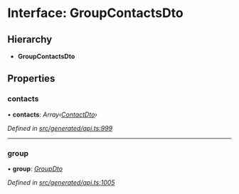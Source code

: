 # Interface: GroupContactsDto

## Hierarchy

* **GroupContactsDto**

## Properties

###  contacts

• **contacts**: *Array‹[ContactDto](contactdto.md)›*

*Defined in [src/generated/api.ts:999](https://github.com/mailslurp/mailslurp-client-ts-js/blob/9736ebe/src/generated/api.ts#L999)*

___

###  group

• **group**: *[GroupDto](groupdto.md)*

*Defined in [src/generated/api.ts:1005](https://github.com/mailslurp/mailslurp-client-ts-js/blob/9736ebe/src/generated/api.ts#L1005)*
